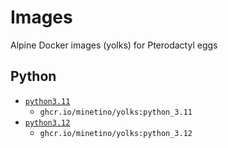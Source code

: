 # Images

Alpine Docker images (yolks) for Pterodactyl eggs

## Python

- [`python3.11`](https://github.com/minetino/images/tree/main/python/3.11)
  - `ghcr.io/minetino/yolks:python_3.11`
- [`python3.12`](https://github.com/minetino/images/tree/main/python/3.12)
  - `ghcr.io/minetino/yolks:python_3.12`
